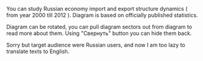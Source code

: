 You can study Russian economy import and export structure dynamics ( from year 2000 till 2012 ). Diagram is based on officially published statistics.

Diagram can be rotated, you can pull diagram sectors out from diagram to read more about them. Using "Свернуть" button you can hide them back.

Sorry but target audience were Russian users, and now I am too lazy to translate texts to English.
